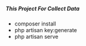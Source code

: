 ##### This Project For Collect Data

- composer install
- php artisan key:generate
- php artisan serve